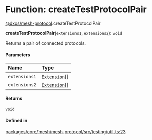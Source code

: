 # Function: createTestProtocolPair

[@dxos/mesh-protocol](../modules/dxos_mesh_protocol.md).createTestProtocolPair

**createTestProtocolPair**(`extensions1`, `extensions2`): `void`

Returns a pair of connected protocols.

#### Parameters

| Name | Type |
| :------ | :------ |
| `extensions1` | [`Extension`](../classes/dxos_mesh_protocol.Extension.md)[] |
| `extensions2` | [`Extension`](../classes/dxos_mesh_protocol.Extension.md)[] |

#### Returns

`void`

#### Defined in

[packages/core/mesh/mesh-protocol/src/testing/util.ts:23](https://github.com/dxos/dxos/blob/main/packages/core/mesh/mesh-protocol/src/testing/util.ts#L23)
